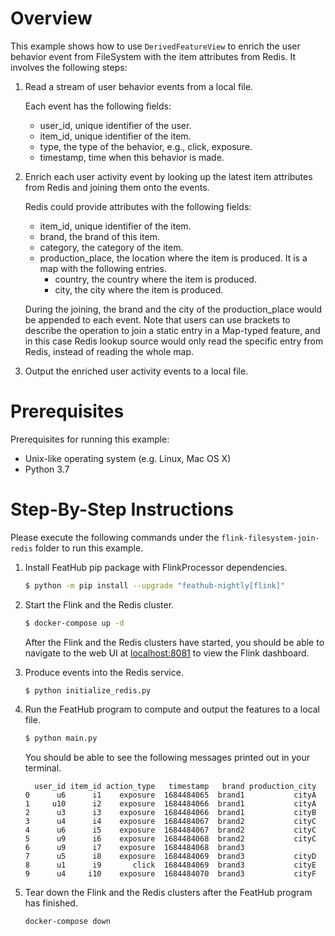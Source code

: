 # Overview

This example shows how to use `DerivedFeatureView` to enrich the user behavior
event from FileSystem with the item attributes from Redis. It involves the
following steps:

1. Read a stream of user behavior events from a local file.

   Each event has the following fields:
   - user_id, unique identifier of the user.
   - item_id, unique identifier of the item.
   - type, the type of the behavior, e.g., click, exposure.
   - timestamp, time when this behavior is made.

2. Enrich each user activity event by looking up the latest item attributes from
   Redis and joining them onto the events.
   
   Redis could provide attributes with the following fields:
   - item_id, unique identifier of the item.
   - brand, the brand of this item.
   - category, the category of the item.
   - production_place, the location where the item is produced. It is a map with
     the following entries.
      - country, the country where the item is produced.
      - city, the city where the item is produced.
   
   During the joining, the brand and the city of the production_place would be
   appended to each event. Note that users can use brackets to describe the
   operation to join a static entry in a Map-typed feature, and in this case
   Redis lookup source would only read the specific entry from Redis, instead of
   reading the whole map. 


3. Output the enriched user activity events to a local file.


# Prerequisites

Prerequisites for running this example:
- Unix-like operating system (e.g. Linux, Mac OS X)
- Python 3.7

# Step-By-Step Instructions

Please execute the following commands under the `flink-filesystem-join-redis`
folder to run this example.

1. Install FeatHub pip package with FlinkProcessor dependencies.

   ```bash
   $ python -m pip install --upgrade "feathub-nightly[flink]"
   ```

2. Start the Flink and the Redis cluster.

   ```bash
   $ docker-compose up -d
   ```

   After the Flink and the Redis clusters have started, you should be able to
   navigate to the web UI at [localhost:8081](http://localhost:8081) to view the
   Flink dashboard.

3. Produce events into the Redis service.

   ```bash
   $ python initialize_redis.py
   ```

4. Run the FeatHub program to compute and output the features to a local file.

   ```bash
   $ python main.py
   ```

   You should be able to see the following messages printed out in your
   terminal.

   ```
     user_id item_id action_type   timestamp   brand production_city
   0      u6      i1    exposure  1684484065  brand1           cityA
   1     u10      i2    exposure  1684484066  brand1           cityA
   2      u3      i3    exposure  1684484066  brand1           cityB
   3      u4      i4    exposure  1684484067  brand2           cityC
   4      u6      i5    exposure  1684484067  brand2           cityC
   5      u9      i6    exposure  1684484068  brand2           cityC
   6      u9      i7    exposure  1684484068  brand3                
   7      u5      i8    exposure  1684484069  brand3           cityD
   8      u1      i9       click  1684484069  brand3           cityE
   9      u4     i10    exposure  1684484070  brand3           cityF
   ```

5. Tear down the Flink and the Redis clusters after the FeatHub program has
   finished.

   ```bash
   docker-compose down
   ```

